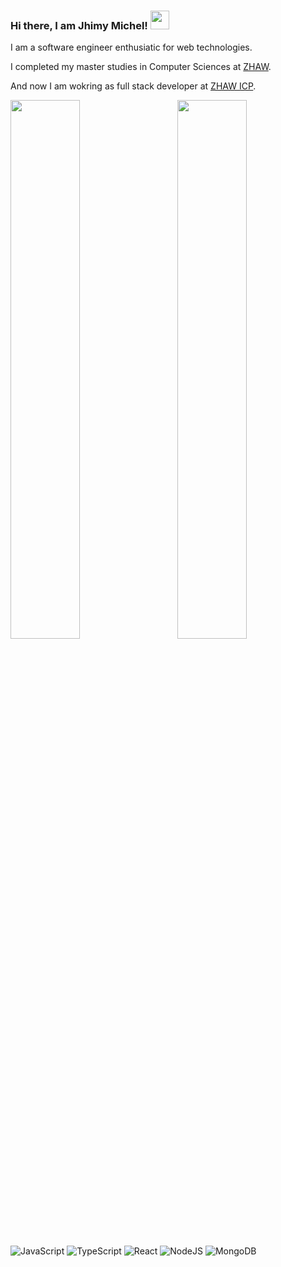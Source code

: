 ### Hi there, I am Jhimy Michel! <img src="https://raw.githubusercontent.com/MartinHeinz/MartinHeinz/master/wave.gif" width="30px" />

I am a software engineer enthusiatic for web technologies.

I completed my master studies in Computer Sciences at [ZHAW](https://www.zhaw.ch/en/university/).

And now I am wokring as full stack developer at [ZHAW ICP](https://www.zhaw.ch/en/engineering/institutes-centres/icp-institute-of-computational-physics/).

<img align="left" width="47%" src="https://github-readme-stats.vercel.app/api?username=jhimy-michel&show_icons=true&theme=dracula" />

<img align="right" width="47%" src="https://github-readme-stats.vercel.app/api/top-langs/?username=jhimy-michel&layout=compact" />
<br/>

![JavaScript](https://img.shields.io/badge/javascript-%23323330.svg?style=for-the-badge&logo=javascript&logoColor=%23F7DF1E)
![TypeScript](https://img.shields.io/badge/typescript-%23007ACC.svg?style=for-the-badge&logo=typescript&logoColor=white)
![React](https://img.shields.io/badge/react-%2320232a.svg?style=for-the-badge&logo=react&logoColor=%2361DAFB)
![NodeJS](https://img.shields.io/badge/node.js-6DA55F?style=for-the-badge&logo=node.js&logoColor=white)
![MongoDB](https://img.shields.io/badge/MongoDB-%234ea94b.svg?style=for-the-badge&logo=mongodb&logoColor=white)

<!--
**jhimy-michel/jhimy-michel** is a ✨ _special_ ✨ repository because its `README.md` (this file) appears on your GitHub profile.

Here are some ideas to get you started:

- 🔭 I’m currently working on ...
- 🌱 I’m currently learning ...
- 👯 I’m looking to collaborate on ...
- 🤔 I’m looking for help with ...
- 💬 Ask me about ...
- 📫 How to reach me: ...
- 😄 Pronouns: ...
- ⚡ Fun fact: ...
-->
